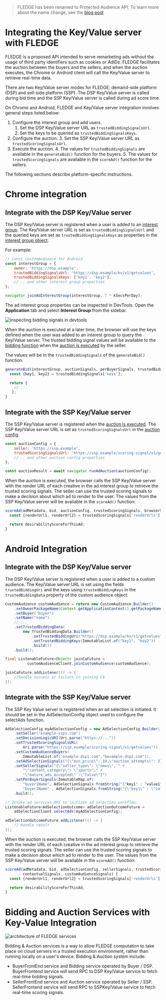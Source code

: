 > FLEDGE has been renamed to Protected Audience API. To learn more about the name change, see the
> [blog post](https://privacysandbox.com/intl/en_us/news/protected-audience-api-our-new-name-for-fledge)

# Integrating the Key/Value server with FLEDGE

FLEDGE is a proposed API intended to serve remarketing ads without the usage of third party
identifiers such as cookies or AdIDs. FLEDGE facilitates the auction between the buyers and the
sellers, and when the auction executes, the Chrome or Android client will call the Key/Value server
to retrieve real-time data.

There are two Key/Value server modes for FLEDGE: demand-side platform (DSP) and sell-side platform
(SSP). The DSP Key/Value server is called during bid time and the SSP Key/Value server is called
during ad score time.

On Chrome and Android, FLEDGE and Key/Value server integration involves general steps listed below:

1. Configure the interest group and add users.
    1. Set the DSP Key/Value server URL as `trustedBiddingSignalsUrl`.
    2. Set the keys to be queried as `trustedBiddingSignalsKeys`.
2. Configure the auction. 3. Set the SSP Key/Value server URL as `trustedScoringSignalsUrl`.
3. Execute the auction. 4. The values for `trustedBiddingSignals` are available in the
   `generateBid()` function for the buyers. 5. The values for `trustedScoringSignals` are available
   in the `scoreAd()` function for the sellers.

The following sections describe platform-specific instructions.

# Chrome integration

## Integrate with the DSP Key/Value server

The DSP Key/Value server is registered when a user is added to an
[interest group](https://developer.chrome.com/blog/fledge-api/#joinadinterestgroup). The Key/Value
server URL is set as `trustedBiddingSignalsUrl` and the queried keys are set as
`trustedBiddingSignalsKeys` as properties in the
[interest group object](https://developer.chrome.com/blog/fledge-api/#interest-group-properties).

For example:

```js
// const customAudience for Android
const interestGroup = {
    owner: 'https://dsp.example',
    trustedBiddingSignalsUrl: 'https://dsp.example/kv/v1/getvalues',
    trustedBiddingSignalsKeys: ['key1', 'key2'],
    // ...and other interest group properties
};

navigator.joinAdInterestGroup(interestGroup, 7 * kSecsPerDay);
```

The ad interest group properties can be inspected in DevTools. Open the **Application** tab and
select **Interest Group** from the sidebar.

![inspecting bidding signals in devtools](../assets/devtools_bidding_signals.png)

When the auction is executed at a later time, the browser will use the keys defined when the user
was added to an interest group to query the Key/Value server. The trusted bidding signal values will
be available to the [bidding function](https://developer.chrome.com/blog/fledge-api/#generatebid)
when the [auction is executed](https://developer.chrome.com/blog/fledge-api/#ad-auction) by the
seller.

The values will be in the `trustedBiddingSignals` of the `generateBid()` function:

```js
generateBid(interestGroup, auctionSignals, perBuyerSignals, trustedBiddingSignals, browserSignals) {
  const {key1, key2} = trustedBiddingSignals['keys'];

  return {
    // ...
   };
}
```

## Integrate with the SSP Key/Value server

The SSP Key/Value server is registered when the
[auction is executed](https://developer.chrome.com/blog/fledge-api/#ad-auction). The SSP Key/Value
server URL is set as `trustedScoringSignalsUrl` in the
[auction config](https://developer.chrome.com/blog/fledge-api/#auctionconfig-properties).

```js
const auctionConfig = {
    seller: 'https://ssp.example',
    trustedScoringSignalsUrl: 'https://ssp.example/scoring-signal/v1/getvalues',
    // ...and other auction config properties
};

const auctionResult = await navigator.runAdAuction(auctionConfig);
```

When the auction is executed, the browser calls the SSP Key/Value server with the render URL of each
creative in the ad interest group to retrieve the trusted scoring signals. The seller can use the
trusted scoring signals to make a decision about which ad to render to the user. The values from the
SSP Key/Value server will be available in the `scoreAd()` function:

```js
scoreAd(adMetadata, bid, auctionConfig, trustedScoringSignals, browserSignals) {
  const {renderUrl1, renderUrl2} = trustedScoringSignals['renderUrls'];

  return desirabilityScoreForThisAd;
}
```

# Android Integration

## Integrate with the DSP Key/Value server

The DSP Key/Value server is registered when a user is added to a custom audience. The Key/Value
server URL is set using the fields `trustedBiddingUri` and the keys using `trustedBiddingKeys` in
the `trustedBiddingData` property of the custom audience object.

```java
CustomAudience customAudience = return new CustomAudience.Builder()
    .setOwnerPackageName(Context.getApplicationContext().getPackageName())
    .setBuyer("buyer")
    .setName("name")
    // ...
    .setTrustedBiddingData(
        new TrustedBiddingData.Builder()
            .setTrustedBiddingUri("https://dsp.example/kv/v1/getvalues")
            .setTrustedBiddingKeys(ImmutableList.of("key1", "key2"))
            .build())
    .build();

final ListenableFuture<Object> joinCaFuture =  
          customAudienceClient.joinCustomAudience(customAudience);

joinCaFuture.addListener(() -> {
    //handle success or failure in joining CA
});
```

## Integrate with the SSP Key/Value server

The SSP Key Value server is registered when an ad selection is initiated. It should be set in the
AdSelectionConfig object used to configure the selectAds function.

```java
AdSelectionConfig myAdSelectionConfig = new AdSelectionConfig.Builder()
    .setSeller("example-ssp1.com")
    .setDecisionLogicURI(Uri.parse("https://..."))
    .setTrustedScoringSignalsURi(
        Uri.parse("https://ssp.example/scoring-signal/v1/getvalues"))
    .setCustomAudienceBuyers(
        ImmutableList.of("example-dsp1.com","bexample-dsp2.com")),
    .setAdSelectionSignals("{\"min_price\": 10,\"auction_attempts\": 3}")
    .setSellerSignals("{\"seller_type\": \"news\", " +
        "\"content_category\": \"sports"," +
        "\"mature_ads_accepted\" :\"false\"}")
    .setPerBuyerSignals(ImmutableMap.of(
        "buyer1Name", AdSelectionSignals.fromString("{"key1" : "value1"}"),
        "buyer2Name" , AdSelectionSignals.fromString("{\"key1\" : \"value1\", \"key2\" : \"value2\" }"))
    .build();

// Invoke ad services API to initiate ad selection workflow.
ListenableFuture<AdSelectionOutcome> adSelectionOutcomeFuture =
    adSelectionClient.selectAds(myAdSelectionConfig);

adSelectionOutcomeFuture.addListener(() -> {
    // Handle result
});
```

When the auction is executed, the browser calls the SSP Key/Value server with the render URL of each
creative in the ad interest group to retrieve the trusted scoring signals. The seller can use the
trusted scoring signals to make a decision about which ad to render to the user. The values from the
SSP Key/Value server will be available in the `scoreAd()` function:

```js
scoreAd(adMetadata, bid, adSelectionConfig, sellerSignals, trustedScoringSignals,
        contextualSignals, customAudienceSignals) {
  const {renderUrl1, renderUrl2} = trustedScoringSignals['renderUrls'];

  return desirabilityScoreForThisAd;
}
```

# Bidding and Auction Services with Key-Value Integration

![architecture of FLEDGE services](../assets/fledge_services_architecture.png)

Bidding & Auction services is a way to allow FLEDGE computation to take place on cloud servers in a
trusted execution environment, rather than running locally on a user's device. Bidding & Auction
system include:

-   BuyerFrontEnd service and Bidding service operated by Buyer / DSP. BuyerFrontend service will
    send RPC to DSP Key/Value service to fetch real-time bidding signals.
-   SellerFrontEnd service and Auction service operated by Seller / SSP. SellerFrontend service will
    send RPC to SSPKey/Value service to fetch real-time scoring signals.
